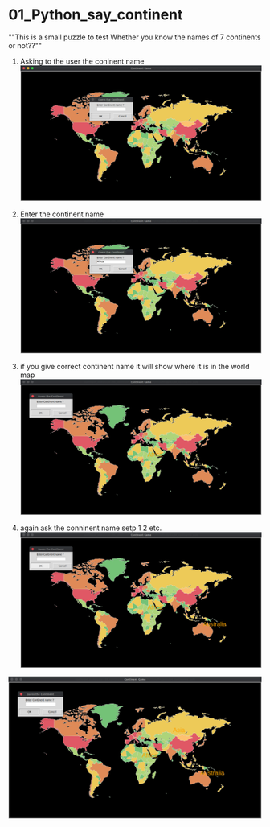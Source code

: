 # 01_Python_say_continent

""This is a small puzzle to test 
Whether you know the names of 7 continents or not??""

1. Asking to the user the coninent name 
![image](images/Screenshot%20from%202021-01-16%2007-20-34.png)

2. Enter the continent name
![image](images/Screenshot%20from%202021-01-16%2007-27-46.png)

3. if you give correct continent name it will show where it is in the world map
![image](images/Screenshot%20from%202021-01-16%2007-27-53.png)

4. again ask the conninent name setp 1 2 etc.
![image](images/Screenshot%20from%202021-01-16%2007-28-08.png)


![image](images/Screenshot%20from%202021-01-16%2007-28-24.png)
